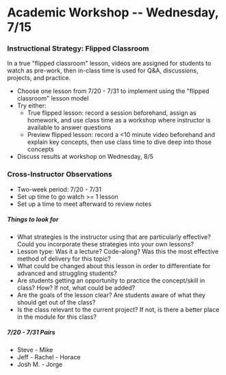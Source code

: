 # Academic Workshop -- Wednesday, 7/15

### Instructional Strategy: Flipped Classroom

In a true "flipped classroom" lesson, videos are assigned for students to watch as pre-work, then in-class time is used for Q&A, discussions, projects, and practice. 

* Choose one lesson from 7/20 - 7/31 to implement using the "flipped classroom" lesson model
* Try either: 
  - True flipped lesson: record a session beforehand, assign as homework, and use class time as a workshop where instructor is available to answer questions
  - Preview flipped lesson: record a <10 minute video beforehand and explain key concepts, then use class time to dive deep into those concepts
* Discuss results at workshop on Wednesday, 8/5

### Cross-Instructor Observations

* Two-week period: 7/20 - 7/31
* Set up time to go watch >= 1 lesson
* Set up a time to meet afterward to review notes

##### Things to look for

* What strategies is the instructor using that are particularly effective? Could you incorporate these strategies into your own lessons?
* Lesson type: Was it a lecture? Code-along? Was this the most effective method of delivery for this topic? 
* What could be changed about this lesson in order to differentiate for advanced and struggling students? 
* Are students getting an opportunity to practice the concept/skill in class? How? If not, what could be added? 
* Are the goals of the lesson clear? Are students aware of what they should get out of the class? 
* Is the class relevant to the current project? If not, is there a better place in the module for this class? 

##### 7/20 - 7/31 Pairs

* Steve - Mike
* Jeff - Rachel - Horace
* Josh M. - Jorge